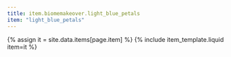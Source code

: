 ```yaml
---
title: item.biomemakeover.light_blue_petals
item: "light_blue_petals"
---
```


{% assign it = site.data.items[page.item] %}
{% include item_template.liquid item=it %}

